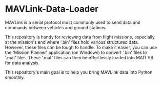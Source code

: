 # MAVLink-Data-Loader
MAVLink is a serial protocol most commonly used to send data and commands between vehicles and ground stations.

This repository is handy for reviewing data from flight missions, especially at the mission's end where '.bin' files hold various structured data. However, these files can be tough to handle. To make it easier, you can use the 'Mission Planner' application (on Windows) to convert '.bin' files to '.mat' files. These '.mat' files can then be effortlessly loaded into MATLAB for data analysis.

This repository's main goal is to help you bring MAVLink data into Python smoothly.
